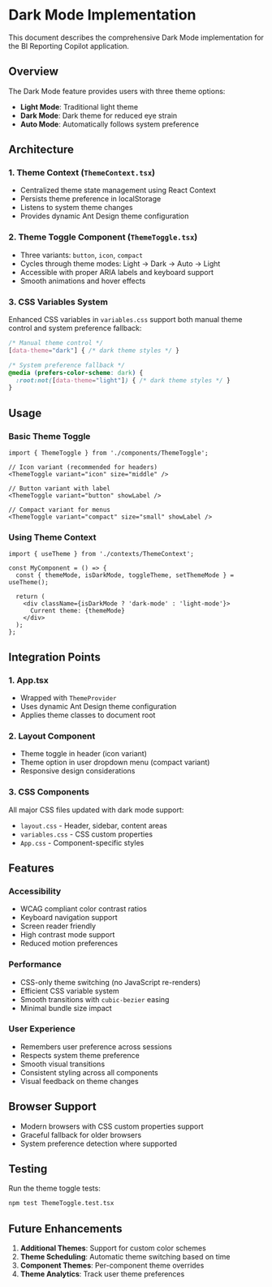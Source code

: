 # Dark Mode Implementation

This document describes the comprehensive Dark Mode implementation for the BI Reporting Copilot application.

## Overview

The Dark Mode feature provides users with three theme options:
- **Light Mode**: Traditional light theme
- **Dark Mode**: Dark theme for reduced eye strain
- **Auto Mode**: Automatically follows system preference

## Architecture

### 1. Theme Context (`ThemeContext.tsx`)
- Centralized theme state management using React Context
- Persists theme preference in localStorage
- Listens to system theme changes
- Provides dynamic Ant Design theme configuration

### 2. Theme Toggle Component (`ThemeToggle.tsx`)
- Three variants: `button`, `icon`, `compact`
- Cycles through theme modes: Light → Dark → Auto → Light
- Accessible with proper ARIA labels and keyboard support
- Smooth animations and hover effects

### 3. CSS Variables System
Enhanced CSS variables in `variables.css` support both manual theme control and system preference fallback:

```css
/* Manual theme control */
[data-theme="dark"] { /* dark theme styles */ }

/* System preference fallback */
@media (prefers-color-scheme: dark) {
  :root:not([data-theme="light"]) { /* dark theme styles */ }
}
```

## Usage

### Basic Theme Toggle
```tsx
import { ThemeToggle } from './components/ThemeToggle';

// Icon variant (recommended for headers)
<ThemeToggle variant="icon" size="middle" />

// Button variant with label
<ThemeToggle variant="button" showLabel />

// Compact variant for menus
<ThemeToggle variant="compact" size="small" showLabel />
```

### Using Theme Context
```tsx
import { useTheme } from './contexts/ThemeContext';

const MyComponent = () => {
  const { themeMode, isDarkMode, toggleTheme, setThemeMode } = useTheme();
  
  return (
    <div className={isDarkMode ? 'dark-mode' : 'light-mode'}>
      Current theme: {themeMode}
    </div>
  );
};
```

## Integration Points

### 1. App.tsx
- Wrapped with `ThemeProvider`
- Uses dynamic Ant Design theme configuration
- Applies theme classes to document root

### 2. Layout Component
- Theme toggle in header (icon variant)
- Theme option in user dropdown menu (compact variant)
- Responsive design considerations

### 3. CSS Components
All major CSS files updated with dark mode support:
- `layout.css` - Header, sidebar, content areas
- `variables.css` - CSS custom properties
- `App.css` - Component-specific styles

## Features

### Accessibility
- WCAG compliant color contrast ratios
- Keyboard navigation support
- Screen reader friendly
- High contrast mode support
- Reduced motion preferences

### Performance
- CSS-only theme switching (no JavaScript re-renders)
- Efficient CSS variable system
- Smooth transitions with `cubic-bezier` easing
- Minimal bundle size impact

### User Experience
- Remembers user preference across sessions
- Respects system theme preference
- Smooth visual transitions
- Consistent styling across all components
- Visual feedback on theme changes

## Browser Support

- Modern browsers with CSS custom properties support
- Graceful fallback for older browsers
- System preference detection where supported

## Testing

Run the theme toggle tests:
```bash
npm test ThemeToggle.test.tsx
```

## Future Enhancements

1. **Additional Themes**: Support for custom color schemes
2. **Theme Scheduling**: Automatic theme switching based on time
3. **Component Themes**: Per-component theme overrides
4. **Theme Analytics**: Track user theme preferences
